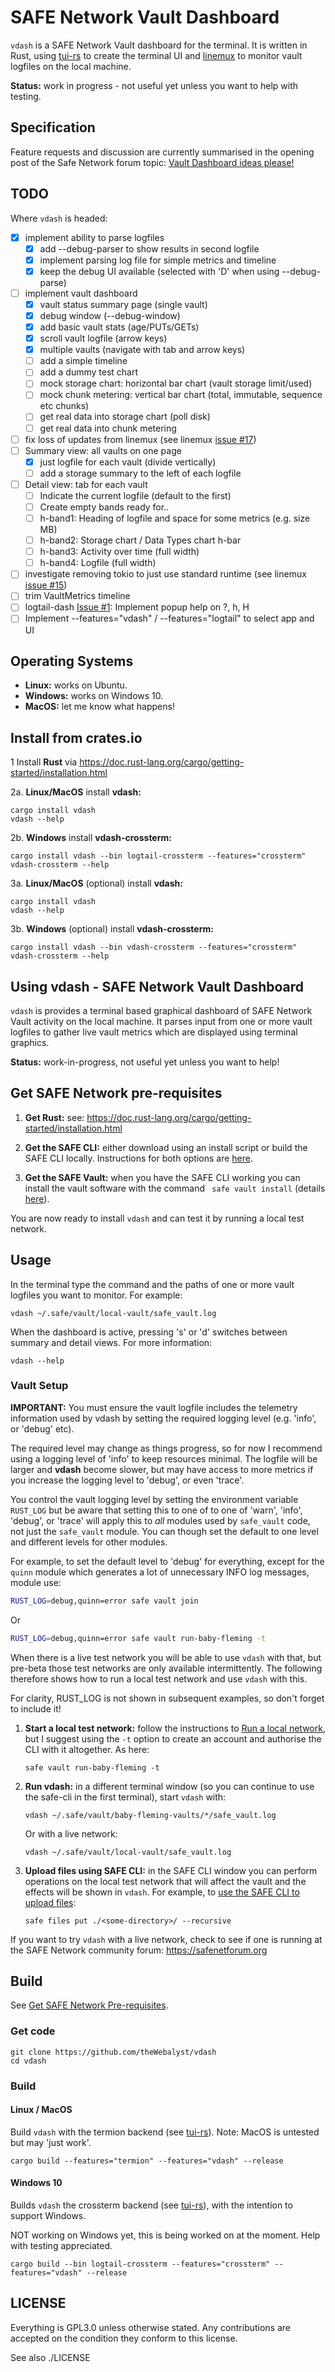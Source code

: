 # SAFE Network Vault Dashboard

`vdash` is a SAFE Network Vault dashboard for the terminal. It is written in Rust, using [tui-rs](https://github.com/fdehau/tui-rs) to create the terminal UI and [linemux](https://github.com/jmagnuson/linemux) to monitor vault logfiles on the local machine.

**Status:** work in progress - not useful yet unless you want to help with testing.

## Specification
Feature requests and discussion are currently summarised in the opening post of the Safe Network forum topic: [Vault Dashboard ideas please!](https://safenetforum.org/t/vault-dashboard-ideas-please/32572?u=happybeing) 
## TODO
Where `vdash` is headed:
- [x] implement ability to parse logfiles
  - [x] add --debug-parser to show results in second logfile
  - [x] implement parsing log file for simple metrics and timeline
  - [x] keep the debug UI available (selected with 'D' when using --debug-parse)
- [ ] implement vault dashboard
  - [x] vault status summary page (single vault)
  - [x] debug window (--debug-window)
  - [x] add basic vault stats (age/PUTs/GETs)
  - [x] scroll vault logfile (arrow keys)
  - [x] multiple vaults (navigate with tab and arrow keys)
  - [ ] add a simple timeline
  - [ ] add a dummy test chart
  - [ ] mock storage chart: horizontal bar chart (vault storage limit/used)
  - [ ] mock chunk metering: vertical bar chart (total, immutable, sequence etc chunks)
  - [ ] get real data into storage chart (poll disk)
  - [ ] get real data into chunk metering
- [ ] fix loss of updates from linemux (see linemux [issue #17](https://github.com/jmagnuson/linemux/issues/17))
- [ ] Summary view: all vaults on one page
  - [x] just logfile for each vault (divide vertically)
  - [ ] add a storage summary to the left of each logfile
- [ ] Detail view: tab for each vault
  - [ ] Indicate the current logfile (default to the first)
  - [ ] Create empty bands ready for..
  - [ ] h-band1: Heading of logfile and space for some metrics (e.g. size MB)
  - [ ] h-band2: Storage chart / Data Types chart h-bar
  - [ ] h-band3: Activity over time (full width)
  - [ ] h-band4: Logfile (full width)
- [ ] investigate removing tokio to just use standard runtime (see linemux [issue #15](https://github.com/jmagnuson/linemux/issues/15))
- [ ] trim VaultMetrics timeline
- [ ] logtail-dash [Issue #1](https://github.com/theWebalyst/logfile-dash/issues/1): Implement popup help on ?, h, H
- [ ] Implement --features="vdash" / --features="logtail" to select app and UI

## Operating Systems
- **Linux:** works on Ubuntu.
- **Windows:** works on Windows 10.
- **MacOS:** let me know what happens!

## Install from crates.io

1 Install **Rust** via https://doc.rust-lang.org/cargo/getting-started/installation.html

2a. **Linux/MacOS** install **vdash:**

    cargo install vdash
    vdash --help

2b. **Windows** install **vdash-crossterm:**

    cargo install vdash --bin logtail-crossterm --features="crossterm"
    vdash-crossterm --help

3a. **Linux/MacOS** (optional) install **vdash:**

    cargo install vdash
    vdash --help

3b. **Windows** (optional) install **vdash-crossterm:**

    cargo install vdash --bin vdash-crossterm --features="crossterm"
    vdash-crossterm --help

## Using vdash - SAFE Network Vault Dashboard
`vdash` is provides a terminal based graphical dashboard of SAFE Network Vault activity on the local machine. It parses input from one or more vault logfiles to gather live vault metrics which are displayed using terminal graphics.

**Status:** work-in-progress, not useful yet unless you want to help!

## Get SAFE Network pre-requisites
1. **Get Rust:** see: https://doc.rust-lang.org/cargo/getting-started/installation.html

2. **Get the SAFE CLI:** either download using an install script or build the SAFE CLI locally. Instructions for both options are [here](https://github.com/maidsafe/safe-api/tree/master/safe-cli#safe-cli).

3. **Get the SAFE Vault:** when you have the SAFE CLI working you can install the vault software with the command ` safe vault install` (details [here](https://github.com/maidsafe/safe-api/tree/master/safe-cli#vault-install)).

You are now ready to install `vdash` and can test it by running a local test network.

## Usage

In the terminal type the command and the paths of one or more vault logfiles you want to monitor. For example:

    vdash ~/.safe/vault/local-vault/safe_vault.log

When the dashboard is active, pressing 's' or 'd' switches between summary and detail views.
For more information:

    vdash --help

### Vault Setup
**IMPORTANT:** You must ensure the vault logfile includes the telemetry information used by vdash by setting the required logging level (e.g. 'info', or 'debug' etc).

The required level may change as things progress, so for now I recommend using a logging level of 'info' to keep resources minimal. The logfile will be larger and **vdash** become slower, but may have access to more metrics if you increase the logging level to 'debug', or even 'trace'.

You control the vault logging level by setting the environment variable `RUST_LOG` but be aware that setting this to one of  to one of 'warn', 'info', 'debug', or 'trace' will apply this to *all* modules used by `safe_vault` code, not just the `safe_vault` module. You can though set the default to one level and different levels for other modules.

For example, to set the default level to 'debug' for everything, except for the `quinn` module which generates a lot of unnecessary INFO log messages, module use:

```sh
RUST_LOG=debug,quinn=error safe vault join
```
Or
```sh
RUST_LOG=debug,quinn=error safe vault run-baby-fleming -t
```
When there is a live test network you will be able to use `vdash` with that, but pre-beta those test networks are only available intermittently. The following therefore shows how to run a local test network and use `vdash` with this.

For clarity, RUST_LOG is not shown in subsequent examples, so don't forget to include it!

1. **Start a local test network:** follow the instructions to [Run a local network](https://github.com/maidsafe/safe-api/tree/master/safe-cli#run-a-local-network), but I suggest using the `-t` option to create an account and authorise the CLI with it altogether. As here:
    ```
    safe vault run-baby-fleming -t
    ```
2. **Run vdash:** in a different terminal window (so you can continue to use the safe-cli in the first terminal), start `vdash` with:
    ```
    vdash ~/.safe/vault/baby-fleming-vaults/*/safe_vault.log
    ```
    Or with a live network:
    ```
    vdash ~/.safe/vault/local-vault/safe_vault.log
    ```
3. **Upload files using SAFE CLI:** in the SAFE CLI window you can perform operations on the local test network that will affect the vault and the effects will be shown in `vdash`. For example, to [use the SAFE CLI to upload files](https://github.com/maidsafe/safe-api/tree/master/safe-cli#files):
    ```
    safe files put ./<some-directory>/ --recursive
    ```

If you want to try `vdash` with a live network, check to see if one is running at the SAFE Network community forum: https://safenetforum.org

## Build

See [Get SAFE Network Pre-requisites](#get-safe-network-pre-requisites).

### Get code
```
git clone https://github.com/theWebalyst/vdash
cd vdash
```

### Build

#### Linux / MacOS
Build `vdash` with the termion backend (see [tui-rs](https://github.com/fdehau/tui-rs)).
Note: MacOS is untested but may 'just work'.
```
cargo build --features="termion" --features="vdash" --release
```

#### Windows 10
Builds `vdash` the crossterm backend (see [tui-rs](https://github.com/fdehau/tui-rs)), with the intention to support Windows.

NOT working on Windows yet, this is being worked on at the moment. Help with testing appreciated.
```
cargo build --bin logtail-crossterm --features="crossterm" --features="vdash" --release
```

## LICENSE

Everything is GPL3.0 unless otherwise stated. Any contributions are accepted on the condition they conform to this license.

See also ./LICENSE